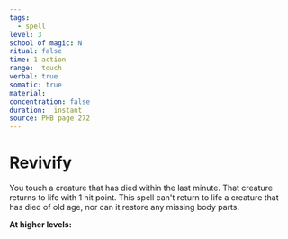```yaml
---
tags:
  - spell
level: 3
school of magic: N
ritual: false
time: 1 action
range:  touch
verbal: true
somatic: true
material: 
concentration: false
duration:  instant
source: PHB page 272
---
```

# Revivify
You touch a creature that has died within the last minute. That creature returns to life with 1 hit point. This spell can't return to life a creature that has died of old age, nor can it restore any missing body parts.

**At higher levels:** 